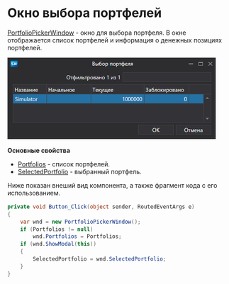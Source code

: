 # Окно выбора портфелей

[PortfolioPickerWindow](xref:StockSharp.Xaml.PortfolioPickerWindow) \- окно для выбора портфеля. В окне отображается список портфелей и информация о денежных позициях портфелей.

![GUI PortfolioPickerWindow](../images/GUI_PortfolioPickerWindow.png)

**Основные свойства**

- [Portfolios](xref:StockSharp.Xaml.PortfolioPickerWindow.Portfolios) \- список портфелей.
- [SelectedPortfolio](xref:StockSharp.Xaml.PortfolioPickerWindow.SelectedPortfolio) \- выбранный портфель.

Ниже показан внеший вид компонента, а также фрагмент кода с его использованием. 

```cs
private void Button_Click(object sender, RoutedEventArgs e)
{
	var wnd = new PortfolioPickerWindow();
	if (Portfolios != null)
		wnd.Portfolios = Portfolios;
	if (wnd.ShowModal(this))
	{
		SelectedPortfolio = wnd.SelectedPortfolio;
	}
}
	  				
```
